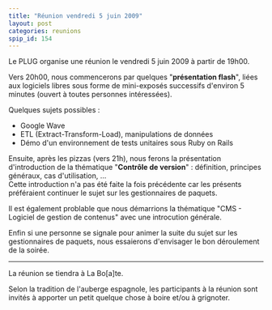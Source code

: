 ```yaml
---
title: "Réunion vendredi 5 juin 2009"
layout: post
categories: reunions
spip_id: 154
---
```

<p class="chapo">
Le PLUG organise une réunion le vendredi 5 juin 2009 à partir de 19h00.
</p>

Vers 20h00, nous commencerons par quelques "**présentation flash**", liées aux logiciels libres sous forme de mini-exposés successifs d'environ 5 minutes (ouvert à toutes personnes intéressées). 
 
Quelques sujets possibles :

- Google Wave
- ETL (Extract-Transform-Load), manipulations de données
- Démo d'un environnement de tests unitaires sous Ruby on Rails

Ensuite, après les pizzas (vers 21h), nous ferons la présentation d'introduction de la thématique "**Contrôle de version**" : définition, principes généraux, cas d'utilisation, …  
Cette introduction n'a pas été faite la fois précédente car les présents préféraient continuer le sujet sur les gestionnaires de paquets.

Il est également problable que nous démarrions la thématique "CMS - Logiciel de gestion de contenus" avec une introcution générale.

Enfin si une personne se signale pour animer la suite du sujet sur les gestionnaires de paquets, nous essaierons d'envisager le bon déroulement de la soirée.

----
La réunion se tiendra à La Bo\[a\]te.

Selon la tradition de l'auberge espagnole, les participants à la réunion sont invités à apporter un petit quelque chose à boire et/ou à grignoter.